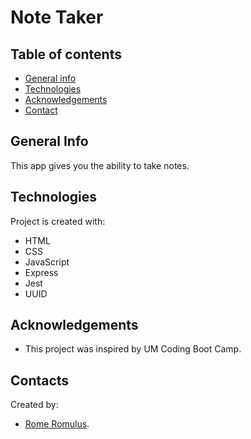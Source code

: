 # Note Taker

## Table of contents
* [General info](#general-info)
* [Technologies](#technologies)
* [Acknowledgements](#acknowledgements)
* [Contact](#contact)



## General Info
This app gives you the ability to take notes.

## Technologies
Project is created with:
- HTML
- CSS
- JavaScript
- Express
- Jest
- UUID



## Acknowledgements
- This project was inspired by UM Coding Boot Camp.

## Contacts
Created by:
- [Rome Romulus](https://github.com/DeRomuald).

